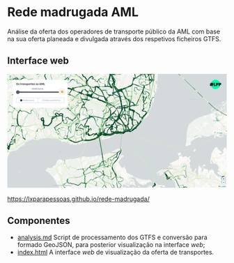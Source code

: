 # Rede madrugada AML

Análise da oferta dos operadores de transporte público da AML com base na sua oferta planeada e divulgada através dos respetivos ficheiros GTFS.

## Interface web

[![](images/screenshot.png)](https://lxparapessoas.github.io/rede-madrugada/
)

https://lxparapessoas.github.io/rede-madrugada/

## Componentes

- [analysis.md](./analysis.md) Script de processamento dos GTFS e conversão para formado GeoJSON, para posterior visualização na interface *web*;
- [index.html](./index.html) A interface *web* de visualização da oferta de transportes.